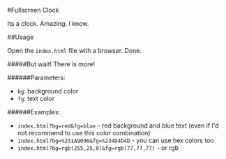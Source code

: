 #Fullscreen Clock

Its a clock. Amazing. I know.

##Usage

Open the `index.html` file with a browser. Done.

#####But wait! There is more!

######Parameters:
* `bg`: background color
* `fg`: text color

######Examples:
* `index.html?bg=red&fg=blue` - red background and blue text (even if I'd not recommend to use this color combination)
* `index.html?bg=%231A9096&fg=%234D4D4D` - you can use hex colors too
* `index.html?bg=rgb(255,25,0)&fg=rgb(77,77,77)` - or rgb